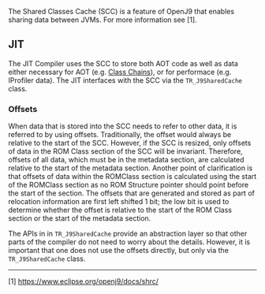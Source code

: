 <!--
Copyright (c) 2019, 2020 IBM Corp. and others

This program and the accompanying materials are made available under
the terms of the Eclipse Public License 2.0 which accompanies this
distribution and is available at https://www.eclipse.org/legal/epl-2.0/
or the Apache License, Version 2.0 which accompanies this distribution and
is available at https://www.apache.org/licenses/LICENSE-2.0.

This Source Code may also be made available under the following
Secondary Licenses when the conditions for such availability set
forth in the Eclipse Public License, v. 2.0 are satisfied: GNU
General Public License, version 2 with the GNU Classpath
Exception [1] and GNU General Public License, version 2 with the
OpenJDK Assembly Exception [2].

[1] https://www.gnu.org/software/classpath/license.html
[2] http://openjdk.java.net/legal/assembly-exception.html

SPDX-License-Identifier: EPL-2.0 OR Apache-2.0 OR GPL-2.0 WITH Classpath-exception-2.0 OR LicenseRef-GPL-2.0 WITH Assembly-exception
-->

The Shared Classes Cache (SCC) is a feature of OpenJ9 that enables sharing 
data between JVMs. For more information see [1].

## JIT

The JIT Compiler uses the SCC to store both AOT code as well as data either
necessary for AOT 
(e.g. [Class Chains](https://github.com/eclipse/openj9/blob/master/doc/compiler/aot/ClassChains.md)),
or for performace (e.g. IProfiler data). The JIT interfaces with the SCC via
the `TR_J9SharedCache` class.

### Offsets

When data that is stored into the SCC needs to refer to other data, it is
referred to by using offsets. Traditionally, the offset would always be
relative to the start of the SCC. However, if the SCC is resized, only 
offsets of data in the ROM Class section of the SCC will be invariant. 
Therefore, offsets of all data, which must be in the metadata section,
are calculated relative to the start of the metadata section. Another 
point of clarification is that offsets of data within the ROMClass section 
is calculated using the start of the ROMClass section as no ROM Structure 
pointer should point before the start of the section. The offsets that
are generated and stored as part of relocation information are first
left shifted 1 bit; the low bit is used to determine whether the offset
is relative to the start of the ROM Class section or the start of the
metadata section.

The APIs in in `TR_J9SharedCache` provide an abstraction layer so that
other parts of the compiler do not need to worry about the details. 
However, it is important that one does not use the offsets directly, but
only via the `TR_J9SharedCache` class.

<hr/>

[1] https://www.eclipse.org/openj9/docs/shrc/ 
